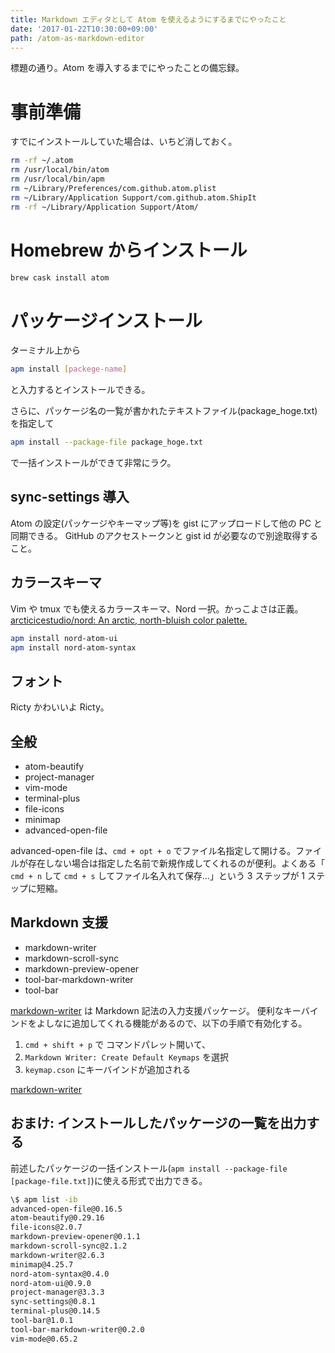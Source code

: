```yaml
---
title: Markdown エディタとして Atom を使えるようにするまでにやったこと
date: '2017-01-22T10:30:00+09:00'
path: /atom-as-markdown-editor
---
```


標題の通り。Atom を導入するまでにやったことの備忘録。

# 事前準備

すでにインストールしていた場合は、いちど消しておく。

```sh
rm -rf ~/.atom
rm /usr/local/bin/atom
rm /usr/local/bin/apm
rm ~/Library/Preferences/com.github.atom.plist
rm ~/Library/Application Support/com.github.atom.ShipIt
rm -rf ~/Library/Application Support/Atom/
```

# Homebrew からインストール

```sh
brew cask install atom
```

# パッケージインストール

ターミナル上から

```sh
apm install [packege-name]
```

と入力するとインストールできる。

さらに、パッケージ名の一覧が書かれたテキストファイル(package_hoge.txt)を指定して

```sh
apm install --package-file package_hoge.txt
```

で一括インストールができて非常にラク。

## sync-settings 導入

Atom の設定(パッケージやキーマップ等)を gist にアップロードして他の PC と同期できる。
GitHub のアクセストークンと gist id が必要なので別途取得すること。

## カラースキーマ

Vim や tmux でも使えるカラースキーマ、Nord 一択。かっこよさは正義。
[arcticicestudio/nord: An arctic, north-bluish color palette.](https://github.com/arcticicestudio/nord)

```sh
apm install nord-atom-ui
apm install nord-atom-syntax
```

## フォント

Ricty かわいいよ Ricty。

## 全般

- atom-beautify
- project-manager
- vim-mode
- terminal-plus
- file-icons
- minimap
- advanced-open-file

advanced-open-file は、`cmd + opt + o` でファイル名指定して開ける。ファイルが存在しない場合は指定した名前で新規作成してくれるのが便利。よくある「 `cmd + n` して `cmd + s` してファイル名入れて保存…」という 3 ステップが 1 ステップに短縮。

## Markdown 支援

- markdown-writer
- markdown-scroll-sync
- markdown-preview-opener
- tool-bar-markdown-writer
- tool-bar

[markdown-writer](https://atom.io/packages/markdown-writer) は Markdown 記法の入力支援パッケージ。
便利なキーバインドをよしなに追加してくれる機能があるので、以下の手順で有効化する。

1. `cmd + shift + p` で コマンドパレット開いて、
2. `Markdown Writer: Create Default Keymaps` を選択
3. `keymap.cson` にキーバインドが追加される

[markdown-writer](https://atom.io/packages/markdown-writer)

## おまけ: インストールしたパッケージの一覧を出力する

前述したパッケージの一括インストール(`apm install --package-file [package-file.txt]`)に使える形式で出力できる。

```sh
\$ apm list -ib
advanced-open-file@0.16.5
atom-beautify@0.29.16
file-icons@2.0.7
markdown-preview-opener@0.1.1
markdown-scroll-sync@2.1.2
markdown-writer@2.6.3
minimap@4.25.7
nord-atom-syntax@0.4.0
nord-atom-ui@0.9.0
project-manager@3.3.3
sync-settings@0.8.1
terminal-plus@0.14.5
tool-bar@1.0.1
tool-bar-markdown-writer@0.2.0
vim-mode@0.65.2
```
